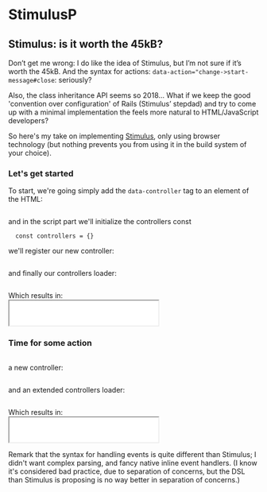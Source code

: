 # StimulusP

## Stimulus: is it worth the 45kB?

Don’t get me wrong: I do like the idea of Stimulus, but I’m not sure if it’s worth the 45kB. And the syntax for actions: `data-action="change->start-message#close`: seriously?

Also, the class inheritance API seems so 2018… What if we keep the good 'convention over configuration' of Rails (Stimulus’ stepdad) and try to come up with a minimal implementation the feels more natural to HTML/JavaScript developers?

So here's my take on implementing [Stimulus](https://stimulus.hotwire.dev/handbook/introduction), only using browser technology (but nothing prevents you from using it in the build system of your choice).

### Let's get started

To start, we're going simply add the `data-controller` tag to an element of the HTML:

```html loadFrom: ./samples/html-snippets/hello.html
```

and in the script part we'll initialize the controllers const
```
  const controllers = {}
```

we'll register our new controller:
```js loadFrom: ./controllers/simple.mjs
```

and finally our controllers loader:
```js loadFrom: ./controllersLoader.mjs
```

<p>
  Which results in: <br />
  <iframe width="300" height="50" src="./samples/simple.html"></iframe>
</p>

### Time for some action

```html loadFrom: ./samples/html-snippets/hello.html
```

a new controller:
```js loadFrom: ./controllers/hello.mjs
```

and an extended controllers loader:
```js loadFrom: ./controllersLoaderWithEvents.mjs
```

<p>
  Which results in: <br />
  <iframe width="300" height="50" src="./samples/hello.html"></iframe>
</p>

Remark that the syntax for handling events is quite different than Stimulus; 
I didn't want complex parsing, and fancy native inline event handlers.
(I know it's considered bad practice, due to separation of concerns, but the DSL than Stimulus is proposing is no way better in separation of concerns.)